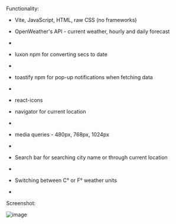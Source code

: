 Functionality:

- Vite, JavaScript, HTML, raw CSS (no frameworks)





- OpenWeather's API - current weather, hourly and daily forecast
- 
- luxon npm for converting secs to date
- 
- toastify npm for pop-up notifications when fetching data
- 
- react-icons

- navigator for current location
- 
- media queries - 480px, 768px, 1024px
- 
- Search bar for searching city name or through current location
- 
- Switching between C° or F°  weather units
- 

Screenshot:


![image](https://github.com/user-attachments/assets/429d09ec-d61b-4629-9b01-9f4e4fa9db6e)

 
 

